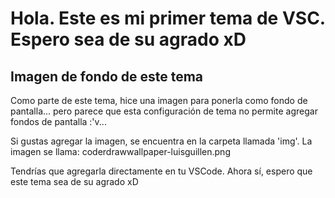 # Hola. Este es mi primer tema de VSC. Espero sea de su agrado xD

## Imagen de fondo de este tema

Como parte de este tema, hice una imagen para ponerla como fondo de pantalla... pero parece que esta configuración
de tema no permite agregar fondos de pantalla :'v...

Si gustas agregar la imagen, se encuentra en la carpeta llamada 'img'. La imagen se llama: coderdrawwallpaper-luisguillen.png


Tendrías que agregarla directamente en tu VSCode. Ahora sí, espero que este tema sea de su agrado xD